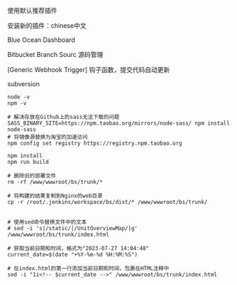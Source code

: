 使用默认推荐插件

安装新的插件：chinese中文

Blue Ocean Dashboard

Bitbucket Branch Sourc 源码管理

[Generic Webhook Trigger] 钩子函数，提交代码自动更新

subversion





```
node -v
npm -v

# 解决存放在Github上的sass无法下载的问题
SASS_BINARY_SITE=https://npm.taobao.org/mirrors/node-sass/ npm install node-sass
# 将镜像源替换为淘宝的加速访问
npm config set registry https://registry.npm.taobao.org

npm install
npm run build

# 删除旧的部署文件
rm -rf /www/wwwroot/bs/trunk/*

# 将构建的结果复制到Nginx的web目录
cp -r /root/.jenkins/workspace/bs/dist/* /www/wwwroot/bs/trunk/


# 使用sed命令替换文件中的文本
# sed -i 's|/static/|/UnitOverviewMap/|g' /www/wwwroot/bs/trunk/index.html

# 获取当前日期和时间，格式为"2023-07-27 14:04:48"
current_date=$(date "+%Y-%m-%d %H:%M:%S")

# 在index.html的第一行添加当前日期和时间，包裹在HTML注释中
sed -i "1i<!-- $current_date -->" /www/wwwroot/bs/trunk/index.html
```

